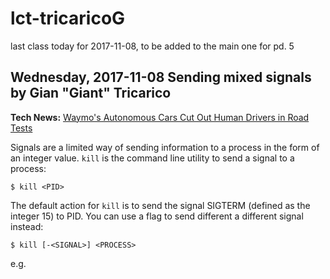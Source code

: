 # lct-tricaricoG
last class today for 2017-11-08, to be added to the main one for pd. 5

## Wednesday, 2017-11-08 Sending mixed signals by Gian "Giant" Tricarico

**Tech News:** [Waymo's Autonomous Cars Cut Out Human Drivers in Road Tests](https://nyti.ms/2hP9QVh)

Signals are a limited way of sending information to a process in the form of an integer value. `kill` is the command line utility to send a signal to a process:

	$ kill <PID>

The default action for `kill` is to send the signal SIGTERM (defined as the integer 15) to PID. You can use a flag to send different a different signal instead:

    $ kill [-<SIGNAL>] <PROCESS>

e.g.